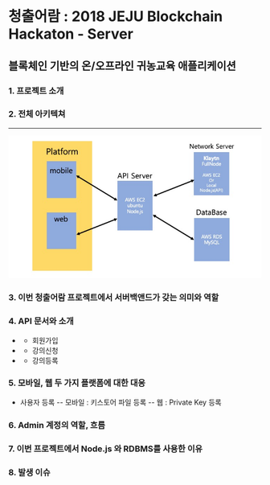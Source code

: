 # 청출어람 : 2018 JEJU Blockchain Hackaton - Server

## 블록체인 기반의 온/오프라인 귀농교육 애플리케이션

### 1. 프로젝트 소개

### 2. 전체 아키텍쳐

---

![architecture](./uploads/architecture.jpg)

### 3. 이번 청출어람 프로젝트에서 서버백앤드가 갖는 의미와 역할

### 4. API 문서와 소개

- - 회원가입
- - 강의신청
- - 강의등록

### 5. 모바일, 웹 두 가지 플랫폼에 대한 대응

- 사용자 등록
  -- 모바일 : 키스토어 파일 등록
  -- 웹 : Private Key 등록

### 6. Admin 계정의 역할, 흐름

### 7. 이번 프로젝트에서 Node.js 와 RDBMS를 사용한 이유

### 8. 발생 이슈
